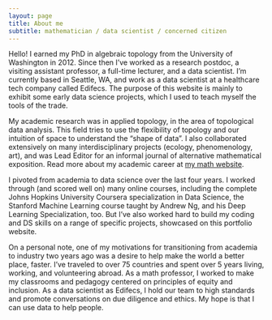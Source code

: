 ```yaml
---
layout: page
title: About me
subtitle: mathematician / data scientist / concerned citizen
---
```


Hello! I earned my PhD in algebraic topology from the University of Washington in 2012. Since then I’ve worked as a research postdoc, a visiting assistant professor, a full-time lecturer, and a data scientist. I’m currently based in Seattle, WA, and work as a data scientist at a healthcare tech company called Edifecs.  The purpose of this website is mainly to exhibit some early data science projects, which I used to teach myself the tools of the trade.

My academic research was in applied topology, in the area of topological data analysis. This field tries to use the flexibility of topology and our intuition of space to understand the “shape of data”.  I also collaborated extensively on many interdisciplinary projects (ecology, phenomenology, art), and was Lead Editor for an informal journal of alternative mathematical exposition. Read more about my academic career at [my math website](http://www.forthelukeofmath.com).

I pivoted from academia to data science over the last four years. I worked through (and scored well on) many online courses, including the complete Johns Hopkins University Coursera specialization in Data Science, the Stanford Machine Learning course taught by Andrew Ng, and his Deep Learning Specialization, too. But I’ve also worked hard to build my coding and DS skills on a range of specific projects, showcased on this portfolio website.

On a personal note, one of my motivations for transitioning from academia to industry two years ago was a desire to help make the world a better place, faster. I’ve traveled to over 75 countries and spent over 5 years living, working, and volunteering abroad. As a math professor, I worked to make my classrooms and pedagogy centered on principles of equity and inclusion. As a data scientist as Edifecs, I hold our team to high standards and promote conversations on due diligence and ethics.  My hope is that I can use data to help people.
